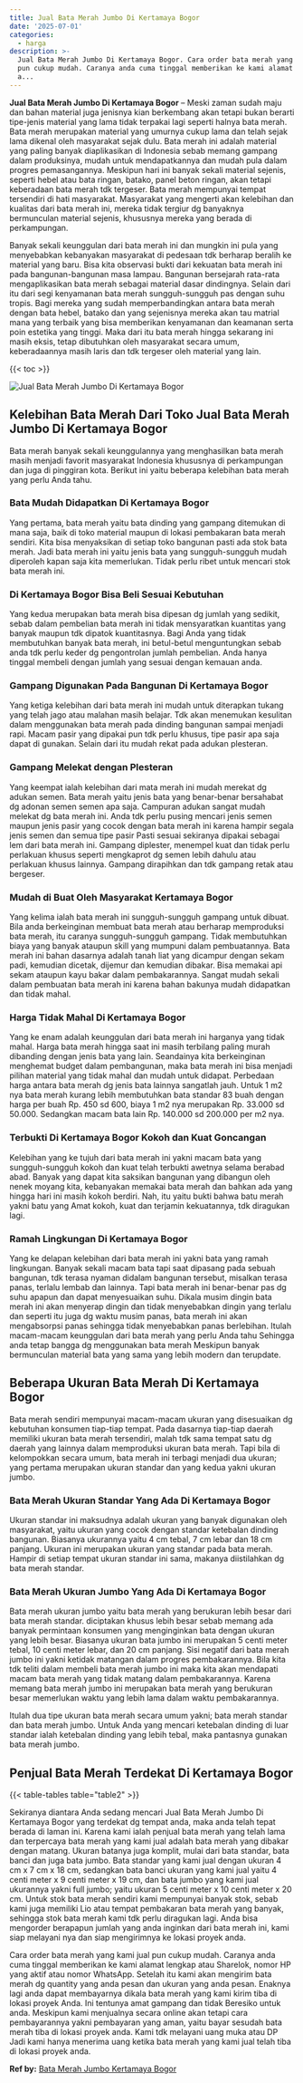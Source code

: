 ```yaml
---
title: Jual Bata Merah Jumbo Di Kertamaya Bogor
date: '2025-07-01'
categories:
  - harga
description: >-
  Jual Bata Merah Jumbo Di Kertamaya Bogor. Cara order bata merah yang kami jual
  pun cukup mudah. Caranya anda cuma tinggal memberikan ke kami alamat lengkap
  a...
---
```


**Jual Bata Merah Jumbo Di Kertamaya Bogor** – Meski zaman sudah maju dan bahan material juga jenisnya kian berkembang akan tetapi bukan berarti tipe-jenis material yang lama tidak terpakai lagi seperti halnya bata merah. Bata merah merupakan material yang umurnya cukup lama dan telah sejak lama dikenal oleh masyarakat sejak dulu. Bata merah ini adalah material yang paling banyak diaplikasikan di Indonesia sebab memang gampang dalam produksinya, mudah untuk mendapatkannya dan mudah pula dalam progres pemasangannya. Meskipun hari ini banyak sekali material sejenis, seperti hebel atau bata ringan, batako, panel beton ringan, akan tetapi keberadaan bata merah tdk tergeser. Bata merah mempunyai tempat tersendiri di hati masyarakat. Masyarakat yang mengerti akan kelebihan dan kualitas dari bata merah ini, mereka tidak tergiur dg banyaknya bermunculan material sejenis, khususnya mereka yang berada di perkampungan.

Banyak sekali keunggulan dari bata merah ini dan mungkin ini pula yang menyebabkan kebanyakan masyarakat di pedesaan tdk berharap beralih ke material yang baru. Bisa kita observasi bukti dari kekuatan bata merah ini pada bangunan-bangunan masa lampau. Bangunan bersejarah rata-rata mengaplikasikan bata merah sebagai material dasar dindingnya. Selain dari itu dari segi kenyamanan bata merah sungguh-sungguh pas dengan suhu tropis. Bagi mereka yang sudah memperbandingkan antara bata merah dengan bata hebel, batako dan yang sejenisnya mereka akan tau matrial mana yang terbaik yang bisa memberikan kenyamanan dan keamanan serta poin estetika yang tinggi. Maka dari itu bata merah hingga sekarang ini masih eksis, tetap dibutuhkan oleh masyarakat secara umum, keberadaannya masih laris dan tdk tergeser oleh material yang lain.

{{< toc >}}

![Jual Bata Merah Jumbo Di Kertamaya Bogor](/images/jual-bata-merah-02.png)

## Kelebihan Bata Merah Dari Toko Jual Bata Merah Jumbo Di Kertamaya Bogor

Bata merah banyak sekali keunggulannya yang menghasilkan bata merah masih menjadi favorit masyarakat Indonesia khususnya di perkampungan dan juga di pinggiran kota. Berikut ini yaitu beberapa kelebihan bata merah yang perlu Anda tahu.

### Bata Mudah Didapatkan Di Kertamaya Bogor

Yang pertama, bata merah yaitu bata dinding yang gampang ditemukan di mana saja, baik di toko material maupun di lokasi pembakaran bata merah sendiri. Kita bisa menyaksikan di setiap toko bangunan pasti ada stok bata merah. Jadi bata merah ini yaitu jenis bata yang sungguh-sungguh mudah diperoleh kapan saja kita memerlukan. Tidak perlu ribet untuk mencari stok bata merah ini.

### Di Kertamaya Bogor Bisa Beli Sesuai Kebutuhan

Yang kedua merupakan bata merah bisa dipesan dg jumlah yang sedikit, sebab dalam pembelian bata merah ini tidak mensyaratkan kuantitas yang banyak maupun tdk dipatok kuantitasnya. Bagi Anda yang tidak membutuhkan banyak bata merah, ini betul-betul menguntungkan sebab anda tdk perlu keder dg pengontrolan jumlah pembelian. Anda hanya tinggal membeli dengan jumlah yang sesuai dengan kemauan anda.

### Gampang Digunakan Pada Bangunan Di Kertamaya Bogor

Yang ketiga kelebihan dari bata merah ini mudah untuk diterapkan tukang yang telah jago atau malahan masih belajar. Tdk akan menemukan kesulitan dalam menggunakan bata merah pada dinding bangunan sampai menjadi rapi. Macam pasir yang dipakai pun tdk perlu khusus, tipe pasir apa saja dapat di gunakan. Selain dari itu mudah rekat pada adukan plesteran.

### Gampang Melekat dengan Plesteran

Yang keempat ialah kelebihan dari mata merah ini mudah merekat dg adukan semen. Bata merah yaitu jenis bata yang benar-benar bersahabat dg adonan semen semen apa saja. Campuran adukan sangat mudah melekat dg bata merah ini. Anda tdk perlu pusing mencari jenis semen maupun jenis pasir yang cocok dengan bata merah ini karena hampir segala jenis semen dan semua tipe pasir Pasti sesuai sekiranya dipakai sebagai lem dari bata merah ini. Gampang diplester, menempel kuat dan tidak perlu perlakuan khusus seperti mengkaprot dg semen lebih dahulu atau perlakuan khusus lainnya. Gampang dirapihkan dan tdk gampang retak atau bergeser.

### Mudah di Buat Oleh Masyarakat Kertamaya Bogor

Yang kelima ialah bata merah ini sungguh-sungguh gampang untuk dibuat. Bila anda berkeinginan membuat bata merah atau berharap memproduksi bata merah, itu caranya sungguh-sungguh gampang. Tidak membutuhkan biaya yang banyak ataupun skill yang mumpuni dalam pembuatannya. Bata merah ini bahan dasarnya adalah tanah liat yang dicampur dengan sekam padi, kemudian dicetak, dijemur dan kemudian dibakar. Bisa memakai api sekam ataupun kayu bakar dalam pembakarannya. Sangat mudah sekali dalam pembuatan bata merah ini karena bahan bakunya mudah didapatkan dan tidak mahal.

### Harga Tidak Mahal Di Kertamaya Bogor

Yang ke enam adalah keunggulan dari bata merah ini harganya yang tidak mahal. Harga bata merah hingga saat ini masih terbilang paling murah dibanding dengan jenis bata yang lain. Seandainya kita berkeinginan menghemat budget dalam pembangunan, maka bata merah ini bisa menjadi pilihan material yang tidak mahal dan mudah untuk didapat. Perbedaan harga antara bata merah dg jenis bata lainnya sangatlah jauh. Untuk 1 m2 nya bata merah kurang lebih membutuhkan bata standar 83 buah dengan harga per buah Rp. 450 sd 600, biaya 1 m2 nya merupakan Rp. 33.000 sd 50.000. Sedangkan macam bata lain Rp. 140.000 sd 200.000 per m2 nya.

### Terbukti Di Kertamaya Bogor Kokoh dan Kuat Goncangan

Kelebihan yang ke tujuh dari bata merah ini yakni macam bata yang sungguh-sungguh kokoh dan kuat telah terbukti awetnya selama berabad abad. Banyak yang dapat kita saksikan bangunan yang dibangun oleh nenek moyang kita, kebanyakan memakai bata merah dan bahkan ada yang hingga hari ini masih kokoh berdiri. Nah, itu yaitu bukti bahwa batu merah yakni batu yang Amat kokoh, kuat dan terjamin kekuatannya, tdk diragukan lagi.

### Ramah Lingkungan Di Kertamaya Bogor

Yang ke delapan kelebihan dari bata merah ini yakni bata yang ramah lingkungan. Banyak sekali macam bata tapi saat dipasang pada sebuah bangunan, tdk terasa nyaman didalam bangunan tersebut, misalkan terasa panas, terlalu lembab dan lainnya. Tapi bata merah ini benar-benar pas dg suhu apapun dan dapat menyesuaikan suhu. Dikala musim dingin bata merah ini akan menyerap dingin dan tidak menyebabkan dingin yang terlalu dan seperti itu juga dg waktu musim panas, bata merah ini akan mengabsorpsi panas sehingga tidak menyebabkan panas berlebihan. Itulah macam-macam keunggulan dari bata merah yang perlu Anda tahu Sehingga anda tetap bangga dg menggunakan bata merah Meskipun banyak bermunculan material bata yang sama yang lebih modern dan terupdate.

## Beberapa Ukuran Bata Merah Di Kertamaya Bogor

Bata merah sendiri mempunyai macam-macam ukuran yang disesuaikan dg kebutuhan konsumen tiap-tiap tempat. Pada dasarnya tiap-tiap daerah memiliki ukuran bata merah tersendiri, malah tdk sama tempat satu dg daerah yang lainnya dalam memproduksi ukuran bata merah. Tapi bila di kelompokkan secara umum, bata merah ini terbagi menjadi dua ukuran; yang pertama merupakan ukuran standar dan yang kedua yakni ukuran jumbo.

### Bata Merah Ukuran Standar Yang Ada Di Kertamaya Bogor

Ukuran standar ini maksudnya adalah ukuran yang banyak digunakan oleh masyarakat, yaitu ukuran yang cocok dengan standar ketebalan dinding bangunan. Biasanya ukurannya yaitu 4 cm tebal, 7 cm lebar dan 18 cm panjang. Ukuran ini merupakan ukuran yang standar pada bata merah. Hampir di setiap tempat ukuran standar ini sama, makanya diistilahkan dg bata merah standar.

### Bata Merah Ukuran Jumbo Yang Ada Di Kertamaya Bogor

Bata merah ukuran jumbo yaitu bata merah yang berukuran lebih besar dari bata merah standar. diciptakan khusus lebih besar sebab memang ada banyak permintaan konsumen yang menginginkan bata dengan ukuran yang lebih besar. Biasanya ukuran bata jumbo ini merupakan 5 centi meter tebal, 10 centi meter lebar, dan 20 cm panjang. Sisi negatif dari bata merah jumbo ini yakni ketidak matangan dalam progres pembakarannya. Bila kita tdk teliti dalam membeli bata merah jumbo ini maka kita akan mendapati macam bata merah yang tidak matang dalam pembakarannya. Karena memang bata merah jumbo ini merupakan bata merah yang berukuran besar memerlukan waktu yang lebih lama dalam waktu pembakarannya.

Itulah dua tipe ukuran bata merah secara umum yakni; bata merah standar dan bata merah jumbo. Untuk Anda yang mencari ketebalan dinding di luar standar ialah ketebalan dinding yang lebih tebal, maka pantasnya gunakan bata merah jumbo.

## Penjual Bata Merah Terdekat Di Kertamaya Bogor

{{< table-tables table="table2" >}}

Sekiranya diantara Anda sedang mencari Jual Bata Merah Jumbo Di Kertamaya Bogor yang terdekat dg tempat anda, maka anda telah tepat berada di laman ini. Karena kami ialah penjual bata merah yang telah lama dan terpercaya bata merah yang kami jual adalah bata merah yang dibakar dengan matang. Ukuran batanya juga komplit, mulai dari bata standar, bata banci dan juga bata jumbo. Bata standar yang kami jual dengan ukuran 4 cm x 7 cm x 18 cm, sedangkan bata banci ukuran yang kami jual yaitu 4 centi meter x 9 centi meter x 19 cm, dan bata jumbo yang kami jual ukurannya yakni full jumbo; yaitu ukuran 5 centi meter x 10 centi meter x 20 cm. Untuk stok bata merah sendiri kami mempunyai banyak stok, sebab kami juga memiliki Lio atau tempat pembakaran bata merah yang banyak, sehingga stok bata merah kami tdk perlu diragukan lagi. Anda bisa mengorder berapapun jumlah yang anda inginkan dari bata merah ini, kami siap melayani nya dan siap mengirimnya ke lokasi proyek anda.

Cara order bata merah yang kami jual pun cukup mudah. Caranya anda cuma tinggal memberikan ke kami alamat lengkap atau Sharelok, nomor HP yang aktif atau nomor WhatsApp. Setelah itu kami akan mengirim bata merah dg quantity yang anda pesan dan ukuran yang anda pesan. Enaknya lagi anda dapat membayarnya dikala bata merah yang kami kirim tiba di lokasi proyek Anda. Ini tentunya amat gampang dan tidak Beresiko untuk anda. Meskipun kami menjualnya secara online akan tetapi cara pembayarannya yakni pembayaran yang aman, yaitu bayar sesudah bata merah tiba di lokasi proyek anda. Kami tdk melayani uang muka atau DP Jadi kami hanya menerima uang ketika bata merah yang kami jual telah tiba di lokasi proyek anda.

**Ref by:** [Bata Merah Jumbo Kertamaya Bogor](https://id.wikipedia.org/wiki/Bata)
